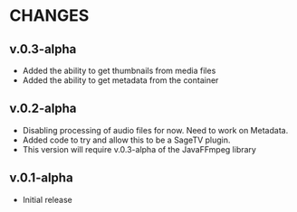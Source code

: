 # CHANGES

## v.0.3-alpha
* Added the ability to get thumbnails from media files
* Added the ability to get metadata from the container 
  
## v.0.2-alpha
* Disabling processing of audio files for now.  Need to work on Metadata.
* Added code to try and allow this to be a SageTV plugin.
* This version will require v.0.3-alpha of the JavaFFmpeg library

## v.0.1-alpha
* Initial release
